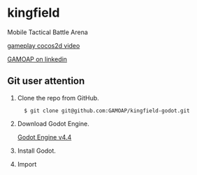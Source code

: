 # kingfield
Mobile Tactical Battle Arena

[gameplay cocos2d video](https://www.youtube.com/watch?v=Gn47W1HGLT4)

[GAMOAP on linkedin](https://www.linkedin.com/company/71664572)


Git user attention
-----------------------

1. Clone the repo from GitHub.

         $ git clone git@github.com:GAMOAP/kingfield-godot.git

2. Download Godot Engine.

      [Godot Engine v4.4](https://godotengine.org/download/archive/4.4.1-stable/)

3. Install Godot.

4. Import 


